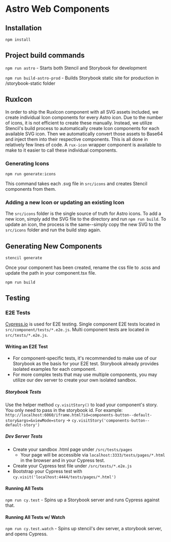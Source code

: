 # Astro Web Components

## Installation

`npm install`

## Project build commands

`npm run astro` - Starts both Stencil and Storybook for development

`npm run build-astro-prod` - Builds Storybook static site for production in /storybook-static folder

## RuxIcon

In order to ship the RuxIcon component with all SVG assets included, we create individual Icon components for every Astro icon. Due to the number of icons, it is not efficient to create these manually. Instead, we utilize Stencil's build process to automatically create Icon components for each available SVG icon. Then we automatically convert those assets to Base64 and inject them into their respective components. This is all done in relatively few lines of code. A `rux-icon` wrapper component is available to make to it easier to call these individual components.

### Generating Icons

`npm run generate:icons`

This command takes each .svg file in `src/icons` and creates Stencil components from them.

### Adding a new Icon or updating an existing Icon

The `src/icons` folder is the single source of truth for Astro icons. To add a new icon, simply add the SVG file to the directory and run `npm run build`. To update an icon, the process is the same--simply copy the new SVG to the `src/icons` folder and run the build step again.

## Generating New Components

`stencil generate`

Once your component has been created, rename the css file to .scss and update the path in your component.tsx file.

`npm run build`

## Testing

### E2E Tests

[Cypress.io](https://cypress.io/) is used for E2E testing. Single component E2E tests located in `src/component/tests/*.e2e.js`. Multi component tests are located in `src/tests/*.e2e.js`.

#### Writing an E2E Test

-   For component-specific tests, it's recommended to make use of our Storybook as the basis for your E2E test. Storybook already provides isolated examples for each component.
-   For more complex tests that may use multiple components, you may utilize our dev server to create your own isolated sandbox.

##### Storybook Tests

Use the helper method `cy.visitStory()` to load your component's story. You only need to pass in the storybook id. For example: `http://localhost:6060/iframe.html?id=components-button--default-story&args=&viewMode=story` -> `cy.visitStory('components-button--default-story')`

##### Dev Server Tests

-   Create your sandbox .html page under `/src/tests/pages`
    -   Your page will be accessible via `localhost:3333/tests/pages/*.html` in the browser and in your Cypress test.
-   Create your Cypress test file under `/src/tests/*.e2e.js`
-   Bootstrap your Cypress test with `cy.visit('localhost:4444/tests/pages/*.html')`

#### Running All Tests

`npm run cy.test` - Spins up a Storybook server and runs Cypress against that.

#### Running All Tests w/ Watch

`npm run cy.test.watch` - Spins up stencil's dev server, a storybook server, and opens Cypress.
